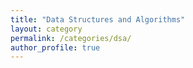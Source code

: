```yaml
---
title: "Data Structures and Algorithms"
layout: category
permalink: /categories/dsa/
author_profile: true
---
```

